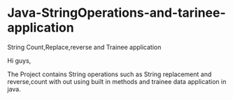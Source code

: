 # Java-StringOperations-and-tarinee-application
String Count,Replace,reverse and Trainee  application

Hi guys,

The Project contains String operations such as String replacement and reverse,count with out using built in methods and trainee data application in java.
